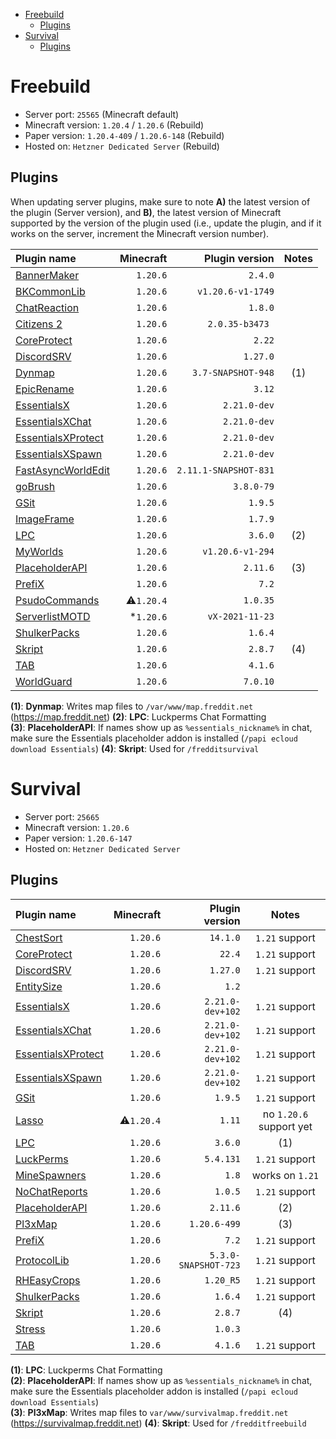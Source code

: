 - [Freebuild](#freebuild)
  - [Plugins](#plugins)
- [Survival](#survival)
  - [Plugins](#plugins-1)

# Freebuild

- Server port: `25565` (Minecraft default)
- Minecraft version: `1.20.4` / `1.20.6` (Rebuild)
- Paper version: `1.20.4-409` / `1.20.6-148` (Rebuild)
- Hosted on: `Hetzner Dedicated Server` (Rebuild)

## Plugins

When updating server plugins, make sure to note **A)** the latest version of the plugin (Server version), and **B)**, the latest version of Minecraft supported by the version of the plugin used (i.e., update the plugin, and if it works on the server, increment the Minecraft version number).

| Plugin name                                                      |  Minecraft |        Plugin version | Notes |
|:---------------------------------------------------------------- | ----------:| ---------------------:|:-----:|
| [BannerMaker](https://www.spigotmc.org/resources/4380/)          |   `1.20.6` |               `2.4.0` |       |
| [BKCommonLib](https://www.spigotmc.org/resources/39590/)         |   `1.20.6` |     `v1.20.6-v1-1749` |       |
| [ChatReaction](https://www.spigotmc.org/resources/3748/)         |   `1.20.6` |               `1.8.0` |       |
| [Citizens 2](https://ci.citizensnpcs.co/job/citizens2/)          |   `1.20.6` |       `2.0.35-b3473 ` |       |
| [CoreProtect](https://www.spigotmc.org/resources/8631/)          |   `1.20.6` |                `2.22` |       |
| [DiscordSRV](https://www.spigotmc.org/resources/18494/)          |   `1.20.6` |              `1.27.0` |       |
| [Dynmap](https://www.spigotmc.org/resources/274/)                |   `1.20.6` |    `3.7-SNAPSHOT-948` |  (1)  |
| [EpicRename](https://www.spigotmc.org/resources/4341/)           |   `1.20.6` |                `3.12` |       |
| [EssentialsX](https://www.spigotmc.org/resources/9089/)          |   `1.20.6` |          `2.21.0-dev` |       |
| [EssentialsXChat](https://www.spigotmc.org/resources/9089/)      |   `1.20.6` |          `2.21.0-dev` |       |
| [EssentialsXProtect](https://www.spigotmc.org/resources/9089/)   |   `1.20.6` |          `2.21.0-dev` |       |
| [EssentialsXSpawn](https://www.spigotmc.org/resources/9089/)     |   `1.20.6` |          `2.21.0-dev` |       |
| [FastAsyncWorldEdit](https://www.spigotmc.org/resources/13932/)  |   `1.20.6` | `2.11.1-SNAPSHOT-831` |       |
| [goBrush](https://www.spigotmc.org/resources/23118/)             |   `1.20.6` |            `3.8.0-79` |       |
| [GSit](https://www.spigotmc.org/resources/62325/)                |   `1.20.6` |               `1.9.5` |       |
| [ImageFrame](https://www.spigotmc.org/resources/106031/)         |   `1.20.6` |               `1.7.9` |       |
| [LPC](https://www.spigotmc.org/resources/68965/)                 |   `1.20.6` |               `3.6.0` |  (2)  |
| [MyWorlds](https://www.spigotmc.org/resources/39594/)            |   `1.20.6` |      `v1.20.6-v1-294` |       |
| [PlaceholderAPI](https://www.spigotmc.org/resources/6245/)       |   `1.20.6` |              `2.11.6` |  (3)  |
| [PrefiX](https://www.spigotmc.org/resources/70359/)              |   `1.20.6` |                 `7.2` |       |
| [PsudoCommands](https://www.spigotmc.org/resources/83535/)       | ⚠️`1.20.4` |              `1.0.35` |       |
| [ServerlistMOTD](https://dev.bukkit.org/projects/serverlistmotd) |  *`1.20.6` |       `vX-2021-11-23` |       |
| [ShulkerPacks](https://www.spigotmc.org/resources/67466/)        |   `1.20.6` |               `1.6.4` |       |
| [Skript](https://www.spigotmc.org/resources/skript.114544/)      |   `1.20.6` |               `2.8.7` |  (4)  |
| [TAB](https://www.spigotmc.org/resources/57806/)                 |   `1.20.6` |               `4.1.6` |       |
| [WorldGuard](https://enginehub.org/worldguard)                   |   `1.20.6` |              `7.0.10` |       |

**(1)**: **Dynmap**: Writes map files to `/var/www/map.freddit.net` (https://map.freddit.net)
**(2)**: **LPC**: Luckperms Chat Formatting  
**(3)**: **PlaceholderAPI**: If names show up as `%essentials_nickname%` in chat, make sure the Essentials placeholder addon is installed (`/papi ecloud download Essentials`)
**(4)**: **Skript**: Used for `/fredditsurvival`

# Survival

- Server port: `25665`
- Minecraft version: `1.20.6`
- Paper version: `1.20.6-147`
- Hosted on: `Hetzner Dedicated Server`

## Plugins

| Plugin name                                                    |  Minecraft |       Plugin version |          Notes          |
|:-------------------------------------------------------------- | ----------:| --------------------:|:-----------------------:|
| [ChestSort](https://www.spigotmc.org/resources/59773/)         |   `1.20.6` |             `14.1.0` |      `1.21` support     |
| [CoreProtect](https://www.spigotmc.org/resources/8631/)        |   `1.20.6` |               `22.4` |      `1.21` support     |
| [DiscordSRV](https://www.spigotmc.org/resources/18494/)        |   `1.20.6` |             `1.27.0` |      `1.21` support     |
| [EntitySize](https://www.spigotmc.org/resources/16497/)        |   `1.20.6` |                `1.2` |                         |
| [EssentialsX](https://www.spigotmc.org/resources/9089/)        |   `1.20.6` |     `2.21.0-dev+102` |      `1.21` support     |
| [EssentialsXChat](https://www.spigotmc.org/resources/9089/)    |   `1.20.6` |     `2.21.0-dev+102` |      `1.21` support     |
| [EssentialsXProtect](https://www.spigotmc.org/resources/9089/) |   `1.20.6` |     `2.21.0-dev+102` |      `1.21` support     |
| [EssentialsXSpawn](https://www.spigotmc.org/resources/9089/)   |   `1.20.6` |     `2.21.0-dev+102` |      `1.21` support     |
| [GSit](https://www.spigotmc.org/resources/62325/)              |   `1.20.6` |              `1.9.5` |      `1.21` support     |
| [Lasso](https://www.spigotmc.org/resources/54815/)             | ⚠️`1.20.4` |               `1.11` | no `1.20.6` support yet |
| [LPC](https://www.spigotmc.org/resources/68965/)               |   `1.20.6` |              `3.6.0` |           (1)           |
| [LuckPerms](https://www.spigotmc.org/resources/28140/)         |   `1.20.6` |            `5.4.131` |      `1.21` support     |
| [MineSpawners](https://www.spigotmc.org/resources/113429/)     |   `1.20.6` |                `1.8` |     works on `1.21`     |
| [NoChatReports](https://www.spigotmc.org/resources/102931/)    |   `1.20.6` |              `1.0.5` |      `1.21` support     |
| [PlaceholderAPI](https://www.spigotmc.org/resources/6245/)     |   `1.20.6` |             `2.11.6` |           (2)           |
| [Pl3xMap](https://modrinth.com/plugin/pl3xmap)                 |   `1.20.6` |         `1.20.6-499` |           (3)           |
| [PrefiX](https://www.spigotmc.org/resources/70359/)            |   `1.20.6` |                `7.2` |      `1.21` support     |
| [ProtocolLib](https://www.spigotmc.org/resources/1997/)        |   `1.20.6` | `5.3.0-SNAPSHOT-723` |      `1.21` support     |
| [RHEasyCrops](https://www.spigotmc.org/resources/86956/)       |   `1.20.6` |            `1.20_R5` |      `1.21` support     |
| [ShulkerPacks](https://www.spigotmc.org/resources/67466/)      |   `1.20.6` |              `1.6.4` |      `1.21` support     |
| [Skript](https://www.spigotmc.org/resources/skript.114544/)    |   `1.20.6` |              `2.8.7` |           (4)           |
| [Stress](https://www.spigotmc.org/resources/79374/)            |   `1.20.6` |              `1.0.3` |                         |
| [TAB](https://www.spigotmc.org/resources/57806/)               |   `1.20.6` |              `4.1.6` |      `1.21` support     |

**(1)**: **LPC**: Luckperms Chat Formatting  
**(2)**: **PlaceholderAPI**: If names show up as `%essentials_nickname%` in chat, make sure the Essentials placeholder addon is installed (`/papi ecloud download Essentials`)  
**(3)**: **Pl3xMap**: Writes map files to `var/www/survivalmap.freddit.net` (https://survivalmap.freddit.net)
**(4)**: **Skript**: Used for `/fredditfreebuild`